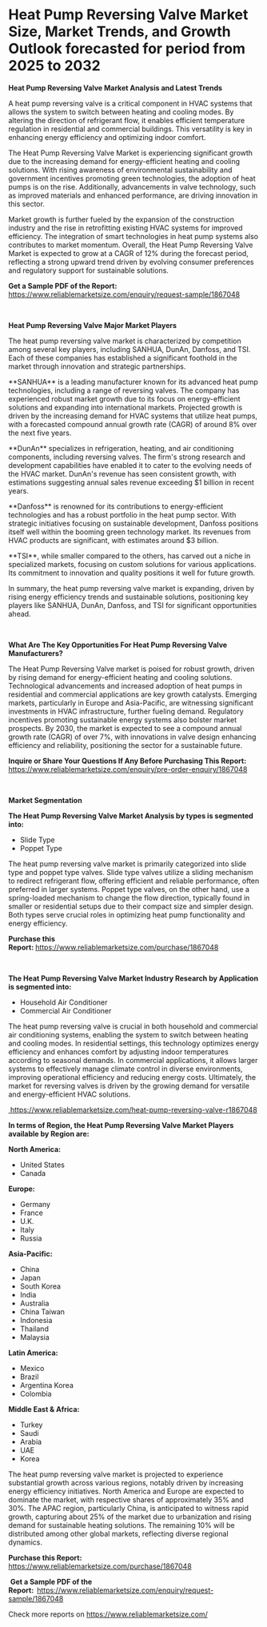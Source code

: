 <p><h1>Heat Pump Reversing Valve Market Size, Market Trends, and Growth Outlook forecasted for period from 2025 to 2032</h1></p><p><strong>Heat Pump Reversing Valve Market Analysis and Latest Trends</strong></p>
<p><p>A heat pump reversing valve is a critical component in HVAC systems that allows the system to switch between heating and cooling modes. By altering the direction of refrigerant flow, it enables efficient temperature regulation in residential and commercial buildings. This versatility is key in enhancing energy efficiency and optimizing indoor comfort.</p><p>The Heat Pump Reversing Valve Market is experiencing significant growth due to the increasing demand for energy-efficient heating and cooling solutions. With rising awareness of environmental sustainability and government incentives promoting green technologies, the adoption of heat pumps is on the rise. Additionally, advancements in valve technology, such as improved materials and enhanced performance, are driving innovation in this sector. </p><p>Market growth is further fueled by the expansion of the construction industry and the rise in retrofitting existing HVAC systems for improved efficiency. The integration of smart technologies in heat pump systems also contributes to market momentum. Overall, the Heat Pump Reversing Valve Market is expected to grow at a CAGR of 12% during the forecast period, reflecting a strong upward trend driven by evolving consumer preferences and regulatory support for sustainable solutions.</p></p>
<p><strong>Get a Sample PDF of the Report:&nbsp;</strong> <a href="https://www.reliablemarketsize.com/enquiry/request-sample/1867048?utm_campaign=1901&utm_medium=2&utm_source=Github&utm_content=ia&utm_term=22022025&utm_id=heat-pump-reversing-valve">https://www.reliablemarketsize.com/enquiry/request-sample/1867048</a></p>
<p>&nbsp;</p>
<p><strong>Heat Pump Reversing Valve Major Market Players</strong></p>
<p><p>The heat pump reversing valve market is characterized by competition among several key players, including SANHUA, DunAn, Danfoss, and TSI. Each of these companies has established a significant foothold in the market through innovation and strategic partnerships.</p><p>**SANHUA** is a leading manufacturer known for its advanced heat pump technologies, including a range of reversing valves. The company has experienced robust market growth due to its focus on energy-efficient solutions and expanding into international markets. Projected growth is driven by the increasing demand for HVAC systems that utilize heat pumps, with a forecasted compound annual growth rate (CAGR) of around 8% over the next five years.</p><p>**DunAn** specializes in refrigeration, heating, and air conditioning components, including reversing valves. The firm's strong research and development capabilities have enabled it to cater to the evolving needs of the HVAC market. DunAn's revenue has seen consistent growth, with estimations suggesting annual sales revenue exceeding $1 billion in recent years.</p><p>**Danfoss** is renowned for its contributions to energy-efficient technologies and has a robust portfolio in the heat pump sector. With strategic initiatives focusing on sustainable development, Danfoss positions itself well within the booming green technology market. Its revenues from HVAC products are significant, with estimates around $3 billion.</p><p>**TSI**, while smaller compared to the others, has carved out a niche in specialized markets, focusing on custom solutions for various applications. Its commitment to innovation and quality positions it well for future growth.</p><p>In summary, the heat pump reversing valve market is expanding, driven by rising energy efficiency trends and sustainable solutions, positioning key players like SANHUA, DunAn, Danfoss, and TSI for significant opportunities ahead.</p></p>
<p>&nbsp;</p>
<p><strong>What Are The Key Opportunities For Heat Pump Reversing Valve Manufacturers?</strong></p>
<p><p>The Heat Pump Reversing Valve market is poised for robust growth, driven by rising demand for energy-efficient heating and cooling solutions. Technological advancements and increased adoption of heat pumps in residential and commercial applications are key growth catalysts. Emerging markets, particularly in Europe and Asia-Pacific, are witnessing significant investments in HVAC infrastructure, further fueling demand. Regulatory incentives promoting sustainable energy systems also bolster market prospects. By 2030, the market is expected to see a compound annual growth rate (CAGR) of over 7%, with innovations in valve design enhancing efficiency and reliability, positioning the sector for a sustainable future.</p></p>
<p><strong>Inquire or Share Your Questions If Any Before Purchasing This Report:</strong> <a href="https://www.reliablemarketsize.com/enquiry/pre-order-enquiry/1867048?utm_campaign=1901&utm_medium=2&utm_source=Github&utm_content=ia&utm_term=22022025&utm_id=heat-pump-reversing-valve">https://www.reliablemarketsize.com/enquiry/pre-order-enquiry/1867048</a></p>
<p>&nbsp;</p>
<p><strong>Market Segmentation</strong></p>
<p><strong>The Heat Pump Reversing Valve Market Analysis by types is segmented into:</strong></p>
<p><ul><li>Slide Type</li><li>Poppet Type</li></ul></p>
<p><p>The heat pump reversing valve market is primarily categorized into slide type and poppet type valves. Slide type valves utilize a sliding mechanism to redirect refrigerant flow, offering efficient and reliable performance, often preferred in larger systems. Poppet type valves, on the other hand, use a spring-loaded mechanism to change the flow direction, typically found in smaller or residential setups due to their compact size and simpler design. Both types serve crucial roles in optimizing heat pump functionality and energy efficiency.</p></p>
<p><strong>Purchase this Report:&nbsp;</strong><a href="https://www.reliablemarketsize.com/purchase/1867048?utm_campaign=1901&utm_medium=2&utm_source=Github&utm_content=ia&utm_term=22022025&utm_id=heat-pump-reversing-valve">https://www.reliablemarketsize.com/purchase/1867048</a></p>
<p>&nbsp;</p>
<p><strong>The Heat Pump Reversing Valve Market Industry Research by Application is segmented into:</strong></p>
<p><ul><li>Household Air Conditioner</li><li>Commercial Air Conditioner</li></ul></p>
<p><p>The heat pump reversing valve is crucial in both household and commercial air conditioning systems, enabling the system to switch between heating and cooling modes. In residential settings, this technology optimizes energy efficiency and enhances comfort by adjusting indoor temperatures according to seasonal demands. In commercial applications, it allows larger systems to effectively manage climate control in diverse environments, improving operational efficiency and reducing energy costs. Ultimately, the market for reversing valves is driven by the growing demand for versatile and energy-efficient HVAC solutions.</p></p>
<p><a href="https://www.reliablemarketsize.com/heat-pump-reversing-valve-r1867048?utm_campaign=1901&utm_medium=2&utm_source=Github&utm_content=ia&utm_term=22022025&utm_id=heat-pump-reversing-valve">&nbsp;https://www.reliablemarketsize.com/heat-pump-reversing-valve-r1867048</a></p>
<p><strong>In terms of Region, the Heat Pump Reversing Valve Market Players available by Region are:</strong></p>
<p>
    <p> <strong> North America: </strong>
        <ul>
            <li>United States</li>
            <li>Canada</li>
        </ul>
        </p> 
    <p> <strong> Europe: </strong>
        <ul>
            <li>Germany</li>
            <li>France</li>
            <li>U.K.</li>
            <li>Italy</li>
            <li>Russia</li>
        </ul>
        </p> 
    <p> <strong> Asia-Pacific: </strong>
        <ul>
            <li>China</li>
            <li>Japan</li>
            <li>South Korea</li>
            <li>India</li>
            <li>Australia</li>
            <li>China Taiwan</li>
            <li>Indonesia</li>
            <li>Thailand</li>
            <li>Malaysia</li>
        </ul>
        </p> 
    <p> <strong> Latin America: </strong>
        <ul>
            <li>Mexico</li>
            <li>Brazil</li>
            <li>Argentina Korea</li>
            <li>Colombia</li>
        </ul>
        </p> 
    <p> <strong> Middle East & Africa: </strong>
        <ul>
            <li>Turkey</li>
            <li>Saudi</li>
            <li>Arabia</li>
            <li>UAE</li>
            <li>Korea</li>
        </ul>
    </p>
    </p>
<p><p>The heat pump reversing valve market is projected to experience substantial growth across various regions, notably driven by increasing energy efficiency initiatives. North America and Europe are expected to dominate the market, with respective shares of approximately 35% and 30%. The APAC region, particularly China, is anticipated to witness rapid growth, capturing about 25% of the market due to urbanization and rising demand for sustainable heating solutions. The remaining 10% will be distributed among other global markets, reflecting diverse regional dynamics.</p></p>
<p><strong>Purchase this Report: </strong><a href="https://www.reliablemarketsize.com/purchase/1867048?utm_campaign=1901&utm_medium=2&utm_source=Github&utm_content=ia&utm_term=22022025&utm_id=heat-pump-reversing-valve">https://www.reliablemarketsize.com/purchase/1867048</a></p>
<p>&nbsp;<strong>Get a Sample PDF of the Report:&nbsp;&nbsp;</strong><a href="https://www.reliablemarketsize.com/enquiry/request-sample/1867048?utm_campaign=1901&utm_medium=2&utm_source=Github&utm_content=ia&utm_term=22022025&utm_id=heat-pump-reversing-valve">https://www.reliablemarketsize.com/enquiry/request-sample/1867048</a></p>
<p><strong></strong></p>
<p>Check more reports on <a href="https://www.reliablemarketsize.com/?utm_campaign=1901&utm_medium=2&utm_source=Github&utm_content=ia&utm_term=22022025&utm_id=heat-pump-reversing-valve">https://www.reliablemarketsize.com/</a></p>